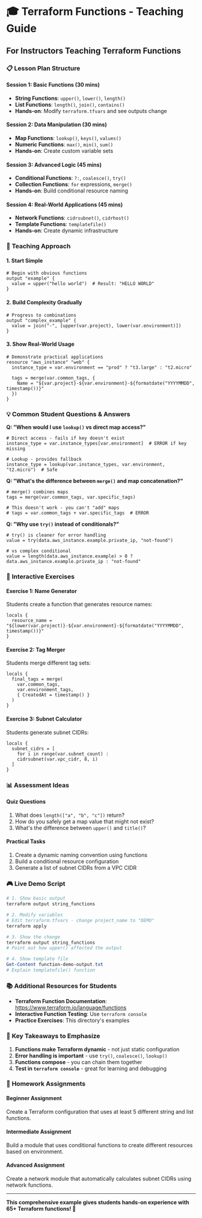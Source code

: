 # 🎓 Terraform Functions - Teaching Guide

## For Instructors Teaching Terraform Functions

### 📋 **Lesson Plan Structure**

#### **Session 1: Basic Functions (30 mins)**
- **String Functions**: `upper()`, `lower()`, `length()`
- **List Functions**: `length()`, `join()`, `contains()`
- **Hands-on**: Modify `terraform.tfvars` and see outputs change

#### **Session 2: Data Manipulation (30 mins)**
- **Map Functions**: `lookup()`, `keys()`, `values()`
- **Numeric Functions**: `max()`, `min()`, `sum()`
- **Hands-on**: Create custom variable sets

#### **Session 3: Advanced Logic (45 mins)**
- **Conditional Functions**: `?:`, `coalesce()`, `try()`
- **Collection Functions**: `for` expressions, `merge()`
- **Hands-on**: Build conditional resource naming

#### **Session 4: Real-World Applications (45 mins)**
- **Network Functions**: `cidrsubnet()`, `cidrhost()`
- **Template Functions**: `templatefile()`
- **Hands-on**: Create dynamic infrastructure

### 🎯 **Teaching Approach**

#### **1. Start Simple**
```hcl
# Begin with obvious functions
output "example" {
  value = upper("hello world")  # Result: "HELLO WORLD"
}
```

#### **2. Build Complexity Gradually**
```hcl
# Progress to combinations
output "complex_example" {
  value = join("-", [upper(var.project), lower(var.environment)])
}
```

#### **3. Show Real-World Usage**
```hcl
# Demonstrate practical applications
resource "aws_instance" "web" {
  instance_type = var.environment == "prod" ? "t3.large" : "t2.micro"
  
  tags = merge(var.common_tags, {
    Name = "${var.project}-${var.environment}-${formatdate("YYYYMMDD", timestamp())}"
  })
}
```

### 💡 **Common Student Questions & Answers**

**Q: "When would I use `lookup()` vs direct map access?"**
```hcl
# Direct access - fails if key doesn't exist
instance_type = var.instance_types[var.environment]  # ERROR if key missing

# Lookup - provides fallback
instance_type = lookup(var.instance_types, var.environment, "t2.micro")  # Safe
```

**Q: "What's the difference between `merge()` and map concatenation?"**
```hcl
# merge() combines maps
tags = merge(var.common_tags, var.specific_tags)

# This doesn't work - you can't "add" maps
# tags = var.common_tags + var.specific_tags  # ERROR
```

**Q: "Why use `try()` instead of conditionals?"**
```hcl
# try() is cleaner for error handling
value = try(data.aws_instance.example.private_ip, "not-found")

# vs complex conditional
value = length(data.aws_instance.example) > 0 ? data.aws_instance.example.private_ip : "not-found"
```

### 🔧 **Interactive Exercises**

#### **Exercise 1: Name Generator**
Students create a function that generates resource names:
```hcl
locals {
  resource_name = "${lower(var.project)}-${var.environment}-${formatdate("YYYYMMDD", timestamp())}"
}
```

#### **Exercise 2: Tag Merger**
Students merge different tag sets:
```hcl
locals {
  final_tags = merge(
    var.common_tags,
    var.environment_tags,
    { CreatedAt = timestamp() }
  )
}
```

#### **Exercise 3: Subnet Calculator**
Students generate subnet CIDRs:
```hcl
locals {
  subnet_cidrs = [
    for i in range(var.subnet_count) : 
    cidrsubnet(var.vpc_cidr, 8, i)
  ]
}
```

### 📊 **Assessment Ideas**

#### **Quiz Questions**
1. What does `length(["a", "b", "c"])` return?
2. How do you safely get a map value that might not exist?
3. What's the difference between `upper()` and `title()`?

#### **Practical Tasks**
1. Create a dynamic naming convention using functions
2. Build a conditional resource configuration
3. Generate a list of subnet CIDRs from a VPC CIDR

### 🎮 **Live Demo Script**

```powershell
# 1. Show basic output
terraform output string_functions

# 2. Modify variables
# Edit terraform.tfvars - change project_name to "DEMO"
terraform apply

# 3. Show the change
terraform output string_functions
# Point out how upper() affected the output

# 4. Show template file
Get-Content function-demo-output.txt
# Explain templatefile() function
```

### 📚 **Additional Resources for Students**

- **Terraform Function Documentation**: https://www.terraform.io/language/functions
- **Interactive Function Testing**: Use `terraform console`
- **Practice Exercises**: This directory's examples

### 🎯 **Key Takeaways to Emphasize**

1. **Functions make Terraform dynamic** - not just static configuration
2. **Error handling is important** - use `try()`, `coalesce()`, `lookup()`
3. **Functions compose** - you can chain them together
4. **Test in `terraform console`** - great for learning and debugging

### 📝 **Homework Assignments**

#### **Beginner Assignment**
Create a Terraform configuration that uses at least 5 different string and list functions.

#### **Intermediate Assignment**
Build a module that uses conditional functions to create different resources based on environment.

#### **Advanced Assignment**
Create a network module that automatically calculates subnet CIDRs using network functions.

---
**This comprehensive example gives students hands-on experience with 65+ Terraform functions! 🚀**
